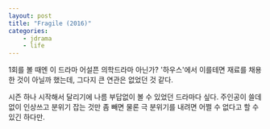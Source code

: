 ```yaml
---
layout: post
title: "Fragile (2016)"
categories:
    - jdrama
    - life
---
```


1회를 볼 때엔 이 드라마 어설픈 의학드라마 아닌가? '하우스'에서 이를테면 재료를 채용한 것이 아닐까 했는데, 그다지 큰 연관은 없었던 것 같다.

시즌 하나 시작해서 달리기에 나름 부답없이 볼 수 있었던 드라마다 싶다. 주인공이 쓸데없이 인상쓰고 분위기 잡는 것만 좀 빼면 물론 극 분위기를 내려면 어쩔 수 없다고 할 수 있긴 하다만.
